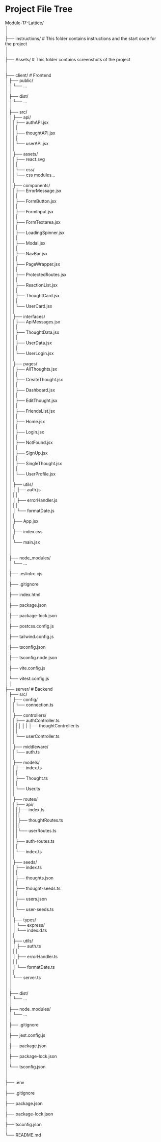 # Project File Tree  

Module-17-Lattice/    
│  
│  
├── instructions/                 # This folder contains instructions and the start code for the project  
│  
│  
├── Assets/                       # This folder contains screenshots of the project   
│  
│  
├── client/                       # Frontend   
│   ├── public/    
│   │    └── ...   
│   │    
│   ├── dist/   
│   │    └── ...  
│   │    
│   ├── src/   
│   │    ├── api/  
│   │    |    ├── authAPI.jsx  
│   │    |    |   
│   │    |    ├── thoughtAPI.jsx  
│   │    |    |   
│   │    |    └── userAPI.jsx   
│   │    |   
│   │    ├── assets/  
│   │    |    ├── react.svg  
│   │    |    |  
│   │    |    └── css/  
│   │    |         └── css modules...  
│   │    |   
│   │    ├── components/  
│   │    |    ├── ErrorMessage.jsx  
│   │    |    |   
│   │    |    ├── FormButton.jsx  
│   │    |    |   
│   │    |    ├── FormInput.jsx  
│   │    |    |   
│   │    |    ├── FormTextarea.jsx  
│   │    |    |   
│   │    |    ├── LoadingSpinner.jsx  
│   │    |    |   
│   │    |    ├── Modal.jsx  
│   │    |    |   
│   │    |    ├── NavBar.jsx  
│   │    |    |   
│   │    |    ├── PageWrapper.jsx  
│   │    |    |   
│   │    |    ├── ProtectedRoutes.jsx  
│   │    |    |   
│   │    |    ├── ReactionList.jsx  
│   │    |    |   
│   │    |    ├── ThoughtCard.jsx  
│   │    |    |   
│   │    |    └── UserCard.jsx  
│   │    |   
│   │    ├── interfaces/  
│   │    |    ├── ApiMessages.jsx  
│   │    |    |   
│   │    |    ├── ThoughtData.jsx  
│   │    |    |   
│   │    |    ├── UserData.jsx  
│   │    |    |   
│   │    |    └── UserLogin.jsx  
│   │    |   
│   │    ├── pages/  
│   │    |    ├── AllThoughts.jsx  
│   │    |    |   
│   │    |    ├── CreateThought.jsx  
│   │    |    |   
│   │    |    ├── Dashboard.jsx  
│   │    |    |   
│   │    |    ├── EditThought.jsx  
│   │    |    |   
│   │    |    ├── FriendsList.jsx  
│   │    |    |   
│   │    |    ├── Home.jsx  
│   │    |    |   
│   │    |    ├── Login.jsx  
│   │    |    |   
│   │    |    ├── NotFound.jsx  
│   │    |    |   
│   │    |    ├── SignUp.jsx  
│   │    |    |   
│   │    |    ├── SingleThought.jsx  
│   │    |    |   
│   │    |    └── UserProfile.jsx  
│   │    |   
│   │    ├── utils/   
│   │    │    ├── auth.js  
│   │    |    |   
│   │    │    ├── errorHandler.js  
│   │    |    |   
│   │    │    └── formatDate.js  
│   │    |   
│   │    ├── App.jsx   
│   │    |   
│   │    ├── index.css  
│   │    |   
│   │    └── main.jsx  
│   │     
│   │      
│   ├── node_modules/   
│   │    └── ...    
│   │      
│   ├── .eslintrc.cjs   
│   │      
│   ├── .gitignore  
│   │      
│   ├── index.html  
│   │      
│   ├── package.json  
│   │      
│   ├── package-lock.json  
│   │      
│   ├── postcss.config.js  
│   │      
│   ├── tailwind.config.js  
│   │      
│   ├── tsconfig.json  
│   │      
│   ├── tsconfig.node.json  
│   │      
│   ├── vite.config.js   
│   │      
│   └── vitest.config.js                
│
│   
├── server/                       # Backend                 
│   ├── src/   
│   │    ├── config/  
│   │    |    └── connection.ts  
│   │    |   
│   │    ├── controllers/  
│   │    |    ├── authController.ts   
│   │    |    | 
│   │    |    ├── thoughtController.ts   
│   │    |    |   
│   │    |    └── userController.ts  
│   │    |   
│   │    ├── middleware/  
│   │    |    └── auth.ts  
│   │    |   
│   │    ├── models/  
│   │    |    ├── index.ts  
│   │    |    |   
│   │    |    ├── Thought.ts   
│   │    |    |   
│   │    |    └── User.ts  
│   │    |   
│   │    ├── routes/  
│   │    |    ├── api/  
│   │    |    |    ├── index.ts    
│   │    |    |    |   
│   │    |    |    ├── thoughtRoutes.ts  
│   │    |    |    |   
│   │    |    |    └── userRoutes.ts  
│   │    |    |   
│   │    |    ├── auth-routes.ts  
│   │    |    |   
│   │    |    └── index.ts  
│   │    |   
│   │    ├── seeds/   
│   │    |    ├── index.ts  
│   │    |    |   
│   │    |    ├── thoughts.json  
│   │    |    |   
│   │    |    ├── thought-seeds.ts   
│   │    |    |   
│   │    |    ├── users.json   
│   │    |    |   
│   │    |    └── user-seeds.ts    
│   │    |   
│   │    ├── types/   
│   │    │    └── express/  
│   │    │         └── index.d.ts   
│   │    |   
│   │    ├── utils/   
│   │    │    ├── auth.ts  
│   │    |    |   
│   │    │    ├── errorHandler.ts  
│   │    |    |   
│   │    │    └── formatDate.ts  
│   │    |   
│   │    └── server.ts    
│   │   
│   │         
│   ├── dist/   
│   │    └── ...  
│   │   
│   ├── node_modules/   
│   │    └── ...     
│   │   
│   ├── .gitignore  
│   │   
│   ├── jest.config.js  
│   │   
│   ├── package.json  
│   │   
│   ├── package-lock.json  
│   │   
│   └── tsconfig.json  
│  
│  
├── .env  
│     
├── .gitignore  
│     
├── package.json  
│     
├── package-lock.json  
│     
├── tsconfig.json  
│     
└── README.md  
   